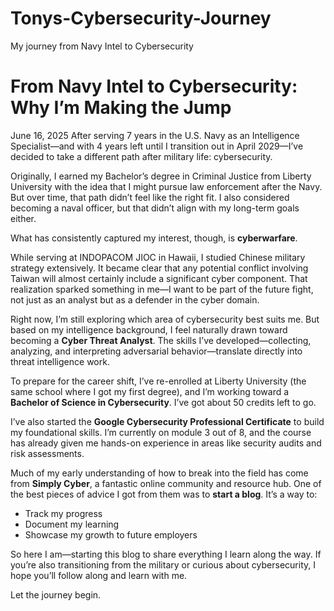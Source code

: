 # Tonys-Cybersecurity-Journey
My journey from Navy Intel to Cybersecurity
# From Navy Intel to Cybersecurity: Why I’m Making the Jump
June 16, 2025
After serving 7 years in the U.S. Navy as an Intelligence Specialist—and with 4 years left until I transition out in April 2029—I’ve decided to take a different path after military life: cybersecurity.

Originally, I earned my Bachelor’s degree in Criminal Justice from Liberty University with the idea that I might pursue law enforcement after the Navy. But over time, that path didn’t feel like the right fit. I also considered becoming a naval officer, but that didn’t align with my long-term goals either.

What has consistently captured my interest, though, is **cyberwarfare**.

While serving at INDOPACOM JIOC in Hawaii, I studied Chinese military strategy extensively. It became clear that any potential conflict involving Taiwan will almost certainly include a significant cyber component. That realization sparked something in me—I want to be part of the future fight, not just as an analyst but as a defender in the cyber domain.

Right now, I’m still exploring which area of cybersecurity best suits me. But based on my intelligence background, I feel naturally drawn toward becoming a **Cyber Threat Analyst**. The skills I’ve developed—collecting, analyzing, and interpreting adversarial behavior—translate directly into threat intelligence work.

To prepare for the career shift, I’ve re-enrolled at Liberty University (the same school where I got my first degree), and I’m working toward a **Bachelor of Science in Cybersecurity**. I’ve got about 50 credits left to go.

I’ve also started the **Google Cybersecurity Professional Certificate** to build my foundational skills. I’m currently on module 3 out of 8, and the course has already given me hands-on experience in areas like security audits and risk assessments.

Much of my early understanding of how to break into the field has come from **Simply Cyber**, a fantastic online community and resource hub. One of the best pieces of advice I got from them was to **start a blog**. It’s a way to:
- Track my progress
- Document my learning
- Showcase my growth to future employers

So here I am—starting this blog to share everything I learn along the way. If you’re also transitioning from the military or curious about cybersecurity, I hope you’ll follow along and learn with me.

Let the journey begin.
